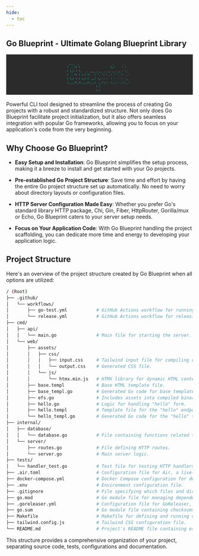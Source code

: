 ```yaml
---
hide:
  - toc
---
```

## Go Blueprint - Ultimate Golang Blueprint Library

![logo](./public/logo.png)


Powerful CLI tool designed to streamline the process of creating Go projects with a robust and standardized structure. Not only does Go Blueprint facilitate project initialization, but it also offers seamless integration with popular Go frameworks, allowing you to focus on your application's code from the very beginning.

## Why Choose Go Blueprint?

- **Easy Setup and Installation**: Go Blueprint simplifies the setup process, making it a breeze to install and get started with your Go projects.

- **Pre-established Go Project Structure**: Save time and effort by having the entire Go project structure set up automatically. No need to worry about directory layouts or configuration files.

- **HTTP Server Configuration Made Easy**: Whether you prefer Go's standard library HTTP package, Chi, Gin, Fiber, HttpRouter, Gorilla/mux or Echo, Go Blueprint caters to your server setup needs.

- **Focus on Your Application Code**: With Go Blueprint handling the project scaffolding, you can dedicate more time and energy to developing your application logic.

## Project Structure

Here's an overview of the project structure created by Go Blueprint when all options are utilized:

```bash
/ (Root)
├── .github/
│   └── workflows/
│       ├── go-test.yml           # GitHub Actions workflow for running tests.
│       └── release.yml           # GitHub Actions workflow for releasing the application.
├── cmd/
│   ├── api/
│   │   └── main.go               # Main file for starting the server.
│   └── web/
│       ├── assets/
│       │   ├── css/
│       │   │   ├── input.css     # Tailwind input file for compiling output.css with CLI
│       │   │   └── output.css    # Generated CSS file.
│       │   └── js/
│       │       └── htmx.min.js   # HTMX library for dynamic HTML content.
│       ├── base.templ            # Base HTML template file.
│       ├── base_templ.go         # Generated Go code for base template
│       ├── efs.go                # Includes assets into compiled binary.
│       ├── hello.go              # Logic for handling "hello" form.
│       ├── hello.templ           # Template file for the "hello" endpoint.
│       └── hello_templ.go        # Generated Go code for the "hello" template. 
├── internal/
│   ├── database/
│   │   └── database.go           # File containing functions related to database operations.
│   └── server/
│       ├── routes.go             # File defining HTTP routes.
│       └── server.go             # Main server logic.
├── tests/
│   └── handler_test.go           # Test file for testing HTTP handlers.
├── .air.toml                     # Configuration file for Air, a live-reload utility.
├── docker-compose.yml            # Docker Compose configuration for defining DB config.
├── .env                          # Environment configuration file.
├── .gitignore                    # File specifying which files and directories to ignore in Git.
├── go.mod                        # Go module file for managing dependencies.
├── .goreleaser.yml               # Configuration file for GoReleaser, a tool for building and releasing binaries.
├── go.sum                        # Go module file containing checksums for dependencies.
├── Makefile                      # Makefile for defining and running commands.
├── tailwind.config.js            # Tailwind CSS configuration file.
└── README.md                     # Project's README file containing essential information about the project.
```

This structure provides a comprehensive organization of your project, separating source code, tests, configurations and documentation.




